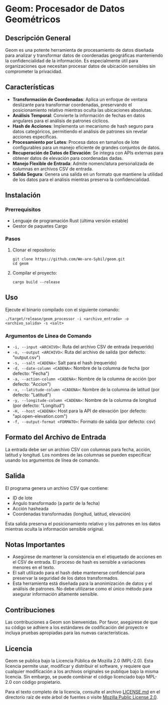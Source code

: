 # Geom: Procesador de Datos Geométricos

## Descripción General

Geom es una potente herramienta de procesamiento de datos diseñada para analizar y transformar datos de coordenadas geográficas manteniendo la confidencialidad de la información. Es especialmente útil para organizaciones que necesitan procesar datos de ubicación sensibles sin comprometer la privacidad.

## Características

- **Transformación de Coordenadas**: Aplica un enfoque de ventana deslizante para transformar coordenadas, preservando el posicionamiento relativo mientras oculta las ubicaciones absolutas.
- **Análisis Temporal**: Convierte la información de fechas en datos angulares para el análisis de patrones cíclicos.
- **Hash de Acciones**: Implementa un mecanismo de hash seguro para datos categóricos, permitiendo el análisis de patrones sin revelar acciones específicas.
- **Procesamiento por Lotes**: Procesa datos en tamaños de lote configurables para un manejo eficiente de grandes conjuntos de datos.
- **Recuperación de Datos de Elevación**: Se integra con APIs externas para obtener datos de elevación para coordenadas dadas.
- **Manejo Flexible de Entrada**: Admite nomenclatura personalizada de columnas en archivos CSV de entrada.
- **Salida Segura**: Genera una salida en un formato que mantiene la utilidad de los datos para el análisis mientras preserva la confidencialidad.

## Instalación

### Prerrequisitos

- Lenguaje de programación Rust (última versión estable)
- Gestor de paquetes Cargo

### Pasos

1. Clonar el repositorio:
   ```
   git clone https://github.com/We-are-Sybil/geom.git
   cd geom
   ```

2. Compilar el proyecto:
   ```
   cargo build --release
   ```

## Uso

Ejecute el binario compilado con el siguiente comando:

```
./target/release/geom_processor -i <archivo_entrada> -o <archivo_salida> -s <salt>
```

### Argumentos de Línea de Comando

- `-i, --input <ARCHIVO>`: Ruta del archivo CSV de entrada (requerido)
- `-o, --output <ARCHIVO>`: Ruta del archivo de salida (por defecto: "output.csv")
- `-s, --salt <CADENA>`: Salt para el hash (requerido)
- `-d, --date-column <CADENA>`: Nombre de la columna de fecha (por defecto: "Fecha")
- `-a, --action-column <CADENA>`: Nombre de la columna de acción (por defecto: "Accion")
- `-x, --latitude-column <CADENA>`: Nombre de la columna de latitud (por defecto: "Latitud")
- `-y, --longitude-column <CADENA>`: Nombre de la columna de longitud (por defecto: "Longitud")
- `-H, --host <CADENA>`: Host para la API de elevación (por defecto: "api.open-elevation.com")
- `-f, --output-format <FORMATO>`: Formato de salida (por defecto: csv)

## Formato del Archivo de Entrada

La entrada debe ser un archivo CSV con columnas para fecha, acción, latitud y longitud. Los nombres de las columnas se pueden especificar usando los argumentos de línea de comando.

## Salida

El programa genera un archivo CSV que contiene:
- ID de lote
- Ángulo transformado (a partir de la fecha)
- Acción hasheada
- Coordenadas transformadas (longitud, latitud, elevación)

Esta salida preserva el posicionamiento relativo y los patrones en los datos mientras oculta la información sensible original.

## Notas Importantes

- Asegúrese de mantener la consistencia en el etiquetado de acciones en el CSV de entrada. El proceso de hash es sensible a variaciones menores en el texto.
- El salt utilizado para el hash debe mantenerse confidencial para preservar la seguridad de los datos transformados.
- Esta herramienta está diseñada para la anonimización de datos y el análisis de patrones. No debe utilizarse como el único método para asegurar información altamente sensible.

## Contribuciones

Las contribuciones a Geom son bienvenidas. Por favor, asegúrese de que su código se adhiere a los estándares de codificación del proyecto e incluya pruebas apropiadas para las nuevas características.

## Licencia

Geom se publica bajo la Licencia Pública de Mozilla 2.0 (MPL-2.0). Esta licencia permite usar, modificar y distribuir el software, y requiere que cualquier modificación a los archivos originales se publique bajo la misma licencia. Sin embargo, se puede combinar el código licenciado bajo MPL-2.0 con código propietario.

Para el texto completo de la licencia, consulte el archivo [LICENSE.md](LICENSE.md) en el directorio raíz de este árbol de fuentes o visite [Mozilla Public License 2.0](https://www.mozilla.org/en-US/MPL/2.0/).
